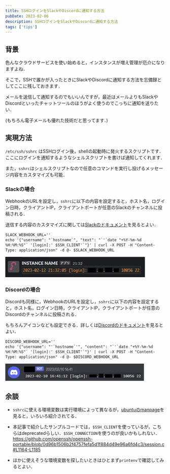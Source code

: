 ```yaml
---
title: SSHログインをSlackやDiscordに通知する方法
pubDate: 2023-02-06
description: SSHログインをSlackやDiscordに通知する方法
tags: ['tips']
---
```


## 背景

色んなクラウドサービスを使い始めると，インスタンスが増え管理が厄介になりますよね．

そこで，SSHで誰かが入ったときにSlackやDiscordに通知する方法を忘備録としてここに残しておきます．

メールを送信して通知するのでもいいんですが，最近はメールよりもSlackやDiscordといったチャットツールのほうがよく使うのでこっちに通知を送りたい．

(もちろん電子メールも優れた技術だと思ってます．)

## 実現方法

`/etc/ssh/sshrc` はSSHログイン後，shellの起動時に発火するスクリプトです．
ここにログインを通知するようなシェルスクリプトを書けば通知してくれます．

また，`sshrc`はシェルスクリプトなので任意のコマンドを実行し投げるメッセージ内容をカスタマイズも可能．

### Slackの場合

WebhookのURLを設定し，`sshrc`に以下の内容を設定すると，ホスト名，ログイン日時，クライアントIP，クライアントポートが任意のSlackのチャンネルに投稿される．

送信する内容のカスタマイズに関しては[Slackのドキュメント](https://api.slack.com/messaging/webhooks)を見るとよい．

```sh:/etc/ssh/sshrc
SLACK_WEBHOOK_URL=''
echo '{"username": "`hostname`", "text": "`'`date "+%Y-%m-%d %H:%M:%S"` '[login]:' $SSH_CLIENT'`"}' | curl -X POST -H "Content-Type: application/json" -d @- $SLACK_WEBHOOK_URL
```

![sshrc slack](./assets/sshrc_slack.webp)

### Discordの場合

Discordも同様に，WebhookのURLを設定し，`sshrc`に以下の内容を設定すると，ホスト名，ログイン日時，クライアントIP，クライアントポートが任意のDiscordのチャンネルに投稿される．

もちろんアイコンなども設定できる．詳しくは[Discordのドキュメント](https://discord.com/developers/docs/resources/webhook)を見るとよい．

```sh:/etc/ssh/sshrc
DISCORD_WEBHOOK_URL=''
echo '{"username": "'`hostname`'", "content": "`'`date "+%Y-%m-%d %H:%M:%S"` '[login]:' $SSH_CLIENT'`"}' | curl -X POST -H "Content-Type: application/json" -d @- $DISCORD_WEBHOOK_URL
```

![sshrc discord](./assets/sshrc_discord.webp)

## 余談

- `sshrc`に使える環境変数は実行環境によって異なるが，[ubuntuのmanpage](https://manpages.ubuntu.com/manpages/jammy/en/man1/ssh.1.html#environment)を見ると，いろいろ紹介されてる．

- 本記事で紹介したサンプルコードでは，`$SSH_CLIENT`を使っているが，こちらはdeprecatedらしい．`$SSH_CONNECTION`を使うのが良いかもしれない．
  https://github.com/openssh/openssh-portable/blob/0d96b1506b2f4757fefa5d1f884d49e96a6fd4c3/session.c#L1164-L1185

- ほかに使えそうな環境変数を探したいときはひとまず`printenv`で確認してみるとよい．
